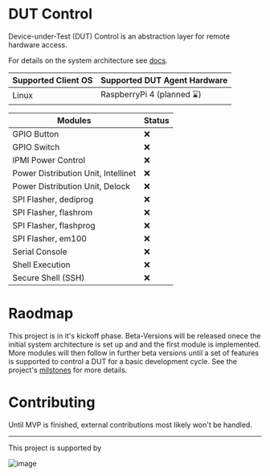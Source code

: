 # DUT Control
Device-under-Test (DUT) Control is an abstraction layer for remote hardware access.

For details on the system architecture see [docs](./docs).

| Supported Client OS | Supported DUT Agent Hardware |
|---------------------|------------------------------|
|  Linux | RaspberryPi 4 (planned :hourglass:)|

| Modules | Status |
|-------------------|--------|
| GPIO Button       | :x:|
| GPIO Switch       | :x:|
| IPMI Power Control | :x:|
| Power Distribution Unit, Intellinet       | :x:|
| Power Distribution Unit, Delock       | :x:|
| SPI Flasher, dediprog       | :x:|
| SPI Flasher, flashrom       | :x:|
| SPI Flasher, flashprog       | :x:|
| SPI Flasher, em100       | :x:|
| Serial Console       | :x:|
| Shell Execution       | :x:|
| Secure Shell (SSH)       | :x:|



# Raodmap
This project is in it's kickoff phase. Beta-Versions will be released onece the initial system architecture is set up and and the first module is implemented. More modules will then follow in further beta versions until a set of features is supported to control a DUT for a basic development cycle. See the project's [milstones](https://github.com/BlindspotSoftware/dutctl/milestones?direction=asc&sort=due_date&state=open) for more details.

# Contributing
Until MVP is finished, external contributions most likely won't be handled.

--------
This project is supported by

![image](https://github.com/user-attachments/assets/1237fcaa-b3c3-4031-afac-34d789e8c096)

